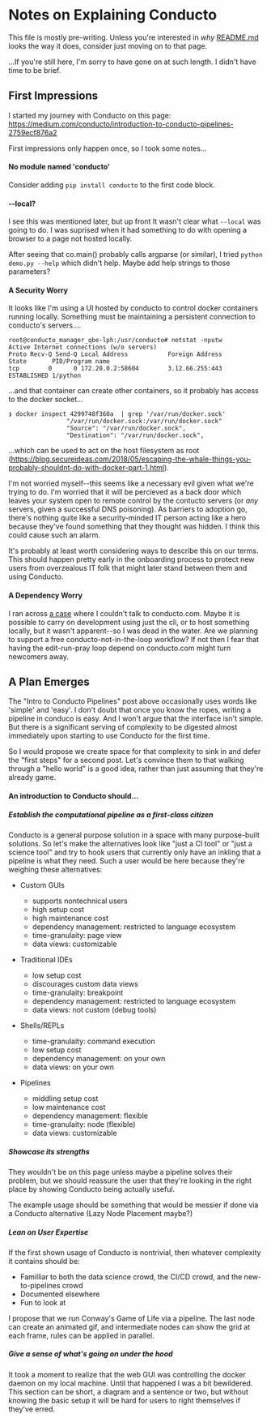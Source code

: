 # Notes on Explaining Conducto

This file is mostly pre-writing.  Unless you're interested in *why* [README.md](README.md) looks the way it does, consider just moving on to that page.

...If you're still here, I'm sorry to have gone on at such length.  I didn't have time to be brief.

## First Impressions

I started my journey with Conducto on this page:
https://medium.com/conducto/introduction-to-conducto-pipelines-2759ecf876a2

First impressions only happen once, so I took some notes...

####  No module named 'conducto'

Consider adding `pip install conducto` to the first code block.

#### --local?

I see this was mentioned later, but up front It wasn't clear what `--local` was going to do.
I was suprised when it had something to do with opening a browser to a page not hosted locally.

After seeing that co.main() probably calls argparse (or similar), I tried `python demo.py --help` which didn't help.
Maybe add help strings to those parameters?

#### A Security Worry

It looks like I'm using a UI hosted by conducto to control docker containers running locally.
Something must be maintaining a persistent connection to conducto's servers....

    root@conducto_manager_qbe-lph:/usr/conducto# netstat -nputw
    Active Internet connections (w/o servers)
    Proto Recv-Q Send-Q Local Address           Foreign Address         State       PID/Program name
    tcp        0      0 172.20.0.2:58604        3.12.66.255:443         ESTABLISHED 1/python

...and that container can create other containers, so it probably has access to the docker socket...

    ❯ docker inspect 4299748f360a  | grep '/var/run/docker.sock'
                    "/var/run/docker.sock:/var/run/docker.sock"
                    "Source": "/var/run/docker.sock",
                    "Destination": "/var/run/docker.sock",

...which can be used to act on the host filesystem as root (https://blog.secureideas.com/2018/05/escaping-the-whale-things-you-probably-shouldnt-do-with-docker-part-1.html).

I'm not worried myself--this seems like a necessary evil given what we're trying to do.
I'm worried that it will be percieved as a back door which leaves your system open to remote control by the contucto servers (or *any* servers, given a successful DNS poisoning).
As barriers to adoption go, there's nothing quite like a security-minded IT person acting like a hero because they've found something that they thought was hidden.
I think this could cause such an alarm.

It's probably at least worth considering ways to describe this on our terms.
This should happen pretty early in the onboarding process to protect new users from overzealous IT folk that might later stand between them and using Conducto.

#### A Dependency Worry

I ran across [a case](https://github.com/conducto/conducto/issues/3) where I couldn't talk to conducto.com.  Maybe it is possible to carry on development using just the cli, or to host something locally, but it wasn't apparent--so I was dead in the water.  Are we planning to support a free conducto-not-in-the-loop workflow?  If not then I fear that having the edit-run-pray loop depend on conducto.com might turn newcomers away.

## A Plan Emerges

The "Intro to Conducto Pipelines" post above occasionally uses words like 'simple' and 'easy'.
I don't doubt that once you know the ropes, writing a pipeline in conduco is easy.
And I won't argue that the interface isn't simple.
But there is a significant serving of complexity to be digested almost immediately upon starting to use Conducto for the first time.

So I would propose we create space for that complexity to sink in and defer the "first steps" for a second post.
Let's convince them to that walking through a "hello world" is a good idea, rather than just assuming that they're already game.

#### An introduction to Conducto should...

##### Establish the computational pipeline as a first-class citizen

Conducto is a general purpose solution in a space with many purpose-built solutions.
So let's make the alternatives look like "just a CI tool" or "just a science tool" and try to hook users that currently only have an inkling that a pipeline is what they need.
Such a user would be here because they're weighing these alternatives:

 - Custom GUIs
   - supports nontechnical users
   - high setup cost
   - high maintenance cost
   - dependency management: restricted to language ecosystem
   - time-granulaity: page view
   - data views: customizable

 - Traditional IDEs
   - low setup cost
   - discourages custom data views
   - time-granulaity: breakpoint
   - dependency management: restricted to language ecosystem
   - data views: not custom (debug tools)

 - Shells/REPLs
   - time-granulaity: command execution
   - low setup cost
   - dependency management: on your own
   - data views: on your own

 - Pipelines
   - middling setup cost
   - low maintenance cost
   - dependency management: flexible
   - time-granulaity: node (flexible)
   - data views: customizable

##### Showcase its strengths

They wouldn't be on this page unless maybe a pipeline solves their problem, but we should reassure the user that they're looking in the right place by showing Conducto being actually useful.

The example usage should be something that would be messier if done via a Conducto alternative (Lazy Node Placement maybe?)

##### Lean on User Expertise

If the first shown usage of Conducto is nontrivial, then whatever complexity it contains should be:

   - Familliar to both the data science crowd, the CI/CD crowd, and the new-to-pipelines crowd
   - Documented elsewhere
   - Fun to look at

I propose that we run Conway's Game of Life via a pipeline.
The last node can create an animated gif, and intermediate nodes can show the grid at each frame, rules can be applied in parallel.

##### Give a sense of what's going on under the hood

It took a moment to realize that the web GUI was controlling the docker daemon on my local machine.
Until that happened I was a bit bewildered.  This section can be short, a diagram and a sentence or two, but without knowing the basic setup it will be hard for users to right themselves if they've erred.
